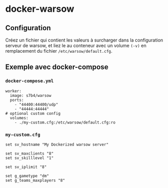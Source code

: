 # docker-warsow

## Configuration

Créez un fichier qui contient les valeurs à surcharger dans la configuration serveur de warsow, et liez le au conteneur avec un volume `(-v)` en remplacement du fichier `/etc/warsow/default.cfg`.

## Exemple avec docker-compose

### `docker-compose.yml`

    worker:
      image: s7b4/warsow
      ports:
        - "44400:44400/udp"
        - "44444:44444"
    # optional custom config
      volumes:
        - ./my-custom.cfg:/etc/warsow/default.cfg:ro

### `my-custom.cfg`

	set sv_hostname "My Dockerized warsow server"

	set sv_maxclients "8"
	set sv_skilllevel "1"

	set sv_iplimit "8"

	set g_gametype "dm"
	set g_teams_maxplayers "8"